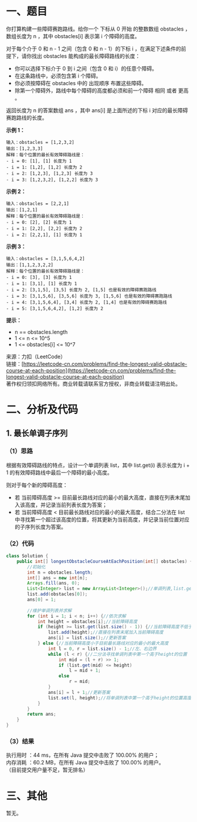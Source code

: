 # 一、题目
你打算构建一些障碍赛跑路线。给你一个 下标从 0 开始 的整数数组 obstacles ，数组长度为 n ，其中 obstacles[i] 表示第 i 个障碍的高度。   
   
对于每个介于 0 和 n - 1 之间（包含 0 和 n - 1）的下标  i ，在满足下述条件的前提下，请你找出 obstacles 能构成的最长障碍路线的长度：   
- 你可以选择下标介于 0 到 i 之间（包含 0 和 i）的任意个障碍。
- 在这条路线中，必须包含第 i 个障碍。
- 你必须按障碍在 obstacles 中的 出现顺序 布置这些障碍。
- 除第一个障碍外，路线中每个障碍的高度都必须和前一个障碍 相同 或者 更高 。
   
   
返回长度为 n 的答案数组 ans ，其中 ans[i] 是上面所述的下标 i 对应的最长障碍赛跑路线的长度。   
   
**示例 1：**   
```
输入：obstacles = [1,2,3,2]
输出：[1,2,3,3]
解释：每个位置的最长有效障碍路线是：
- i = 0: [1], [1] 长度为 1
- i = 1: [1,2], [1,2] 长度为 2
- i = 2: [1,2,3], [1,2,3] 长度为 3
- i = 3: [1,2,3,2], [1,2,2] 长度为 3
```
**示例 2：**   
```
输入：obstacles = [2,2,1]
输出：[1,2,1]
解释：每个位置的最长有效障碍路线是：
- i = 0: [2], [2] 长度为 1
- i = 1: [2,2], [2,2] 长度为 2
- i = 2: [2,2,1], [1] 长度为 1
```
**示例 3：**   
```
输入：obstacles = [3,1,5,6,4,2]
输出：[1,1,2,3,2,2]
解释：每个位置的最长有效障碍路线是：
- i = 0: [3], [3] 长度为 1
- i = 1: [3,1], [1] 长度为 1
- i = 2: [3,1,5], [3,5] 长度为 2, [1,5] 也是有效的障碍赛跑路线
- i = 3: [3,1,5,6], [3,5,6] 长度为 3, [1,5,6] 也是有效的障碍赛跑路线
- i = 4: [3,1,5,6,4], [3,4] 长度为 2, [1,4] 也是有效的障碍赛跑路线
- i = 5: [3,1,5,6,4,2], [1,2] 长度为 2
```
**提示：**   
- n == obstacles.length
- 1 <= n <= 10^5
- 1 <= obstacles[i] <= 10^7
    
     
来源：力扣（LeetCode）    
链接：[https://leetcode-cn.com/problems/find-the-longest-valid-obstacle-course-at-each-position](https://leetcode-cn.com/problems/find-the-longest-valid-obstacle-course-at-each-position)   
著作权归领扣网络所有。商业转载请联系官方授权，非商业转载请注明出处。   
# 二、分析及代码    
## 1. 最长单调子序列
### （1）思路
根据有效障碍路线的特点，设计一个单调列表 list，其中 list.get(i) 表示长度为 i + 1 的有效障碍路线中最后一个障碍的最小高度。   
   
则对于每个新的障碍高度：   
- 若 当前障碍高度 >= 目前最长路线对应的最小的最大高度，直接在列表末尾加入该高度，并记录当前列表长度为答案；
- 若 当前障碍高度 < 目前最长路线对应的最小的最大高度，结合二分法在 list 中寻找第一个超过该高度的位置，将其更新为当前高度，并记录当前位置对应的子序列长度为答案。
### （2）代码
```java
class Solution {
    public int[] longestObstacleCourseAtEachPosition(int[] obstacles) {
        //初始化
        int n = obstacles.length;
        int[] ans = new int[n];
        Arrays.fill(ans, 0);
        List<Integer> list = new ArrayList<Integer>();//单调列表,list.get(i)表示长度为i+1的有效障碍路线中最后一个障碍的最小高度
        list.add(obstacles[0]);
        ans[0] = 1;
        
        //维护单调列表并求解
        for (int i = 1; i < n; i++) {//依次求解
            int height = obstacles[i];//当前障碍高度
            if (height >= list.get(list.size() - 1)) {//当前障碍高度不低于目前最长路线对应的最小的最大高度
                list.add(height);//直接在列表末尾加入当前障碍高度
                ans[i] = list.size();//更新答案
            } else {//当前障碍高度小于目前最长路线对应的最小的最大高度
                int l = 0, r = list.size() - 1;//左、右边界
                while (l < r) {//二分法寻找单调列表中第一个高于height的位置
                    int mid = (l + r) >> 1;
                    if (list.get(mid) <= height)
                        l = mid + 1;
                    else
                        r = mid;
                }
                ans[i] = l + 1;//更新答案
                list.set(l, height);//将单调列表中第一个高于height的位置高度更新为height
            }
        }
        return ans;
    }
}
```
### （3）结果
执行用时 ：44 ms，在所有 Java 提交中击败了 100.00% 的用户；    
内存消耗 ：60.2 MB，在所有 Java 提交中击败了 100.00% 的用户。      
（目前提交用户量不足，暂无排名）       
# 三、其他
暂无。  
